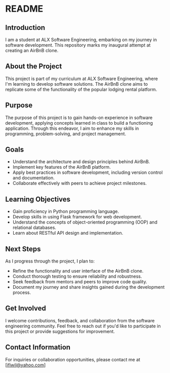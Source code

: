 # README

## Introduction
I am a student at ALX Software Engineering, embarking on my journey in software development. This repository marks my inaugural attempt at creating an AirBnB clone.

## About the Project
This project is part of my curriculum at ALX Software Engineering, where I'm learning to develop software solutions. The AirBnB clone aims to replicate some of the functionality of the popular lodging rental platform.

## Purpose
The purpose of this project is to gain hands-on experience in software development, applying concepts learned in class to build a functioning application. Through this endeavor, I aim to enhance my skills in programming, problem-solving, and project management.

## Goals
- Understand the architecture and design principles behind AirBnB.
- Implement key features of the AirBnB platform.
- Apply best practices in software development, including version control and documentation.
- Collaborate effectively with peers to achieve project milestones.

## Learning Objectives
- Gain proficiency in Python programming language.
- Develop skills in using Flask framework for web development.
- Understand the concepts of object-oriented programming (OOP) and relational databases.
- Learn about RESTful API design and implementation.

## Next Steps
As I progress through the project, I plan to:
- Refine the functionality and user interface of the AirBnB clone.
- Conduct thorough testing to ensure reliability and robustness.
- Seek feedback from mentors and peers to improve code quality.
- Document my journey and share insights gained during the development process.

## Get Involved
I welcome contributions, feedback, and collaboration from the software engineering community. Feel free to reach out if you'd like to participate in this project or provide suggestions for improvement.

## Contact Information
For inquiries or collaboration opportunities, please contact me at [ifiwil@yahoo.com]
